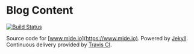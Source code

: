# Blog Content

[![Build Status](https://travis-ci.org/mide/mide.io.svg?branch=master)](https://travis-ci.org/mide/mide.io)

Source code for [www.mide.io](https://www.mide.io). Powered by [Jekyll](https://jekyllrb.com/). Continuous delivery provided by [Travis CI](https://travis-ci.org/mide/mide.io).
